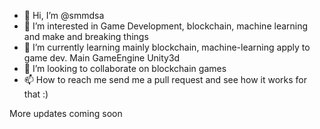 - 👋 Hi, I’m @smmdsa
- 👀 I’m interested in Game Development, blockchain, machine learning and make and breaking things
- 🌱 I’m currently learning mainly blockchain, machine-learning apply to game dev. Main GameEngine Unity3d
- 💞️ I’m looking to collaborate on blockchain games
- 📫 How to reach me send me a pull request and see how it works for that :)


More updates coming soon
<!---
smmdsa/smmdsa is a ✨ special ✨ repository because its `README.md` (this file) appears on your GitHub profile.
You can click the Preview link to take a look at your changes.
--->
